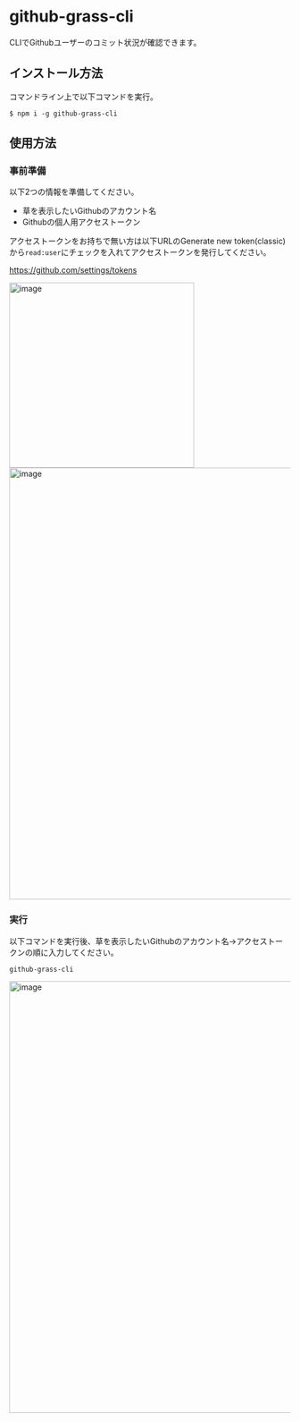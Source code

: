 # github-grass-cli
CLIでGithubユーザーのコミット状況が確認できます。

## インストール方法
コマンドライン上で以下コマンドを実行。
```
$ npm i -g github-grass-cli
```
## 使用方法
### 事前準備
以下2つの情報を準備してください。
- 草を表示したいGithubのアカウント名
-  Githubの個人用アクセストークン

アクセストークンをお持ちで無い方は以下URLのGenerate new token(classic)から`read:user`にチェックを入れてアクセストークンを発行してください。


https://github.com/settings/tokens

<img width="331" alt="image" src="https://user-images.githubusercontent.com/78665068/208248666-1c09a5a6-e958-4225-b86f-5c3787c32218.png">


<img width="772" alt="image" src="https://user-images.githubusercontent.com/78665068/208248733-81418000-9a32-4d6d-ac1d-193a848a075e.png">


### 実行
以下コマンドを実行後、草を表示したいGithubのアカウント名→アクセストークンの順に入力してください。

```
github-grass-cli
```
<img width="772" alt="image" src="https://user-images.githubusercontent.com/78665068/208250063-6d10db9b-cccf-442b-9d05-84bcb7000d8f.png">


